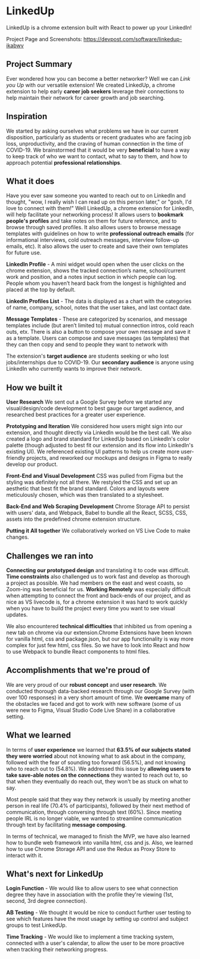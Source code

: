 # LinkedUp
LinkedUp is a chrome extension built with React to power up your LinkedIn! 

Project Page and Screenshots: https://devpost.com/software/linkedup-ikabwv

## Project Summary
Ever wondered how you can become a better networker? Well we can _Link you Up_ with our versatile extension! We created LinkedUp, a chrome extension to help early **career job seekers** leverage their connections to help maintain their network for career growth and job searching.    



## Inspiration
We started by asking ourselves what problems we have in our current disposition, particularly as students or recent graduates who are facing job loss, unproductivity, and the craving of human connection in the time of COVID-19. We brainstormed that it would be very **beneficial** to have a way to keep track of who we want to contact, what to say to them, and how to approach potential **professional relationships**.



## What it does
Have you ever saw someone you wanted to reach out to on LinkedIn and thought, "wow, I really wish I can read up on this person later," or "gosh, I'd love to connect with them!" Well LinkedUp, a chrome extension for LinkedIn, will help facilitate your networking process! It allows users to **bookmark people's profiles** and take notes on them for future reference, and to browse through saved profiles. It also allows users to browse message templates with guidelines on how to write **professional outreach emails** (for informational interviews, cold outreach messages, interview follow-up emails, etc). It also allows the user to create and save their own templates for future use.

**LinkedIn Profile** - A mini widget would open when the user clicks on the chrome extension, shows the tracked connection’s name, school/current work and position, and a notes input section in which people can log. People whom you haven’t heard back from the longest is highlighted and placed at the top by default. 

**LinkedIn Profiles List** - The data is displayed as a chart with the categories of name, company, school, notes that the user takes, and last contact date.

**Message Templates** - These are categorized by scenarios, and message templates include (but aren’t limited to) mutual connection intros, cold reach outs, etx. There is also a button to compose your own message and save it as a template. Users can compose and save messages (as templates) that they can then copy and send to people they want to network with

The extension's **target audience** are students seeking or who lost jobs/internships due to COVID-19. Our **secondary audience** is anyone using LinkedIn who currently wants to improve their network.



## How we built it
**User Research**
We sent out a Google Survey before we started any visual/design/code development to best gauge our target audience, and researched best practices for a greater user experience.

**Prototyping and Iteration**
We considered how users might sign into our extension, and thought directly via LinkedIn would be the best call. We also created a logo and brand standard for LinkedUp based on LinkedIn's color palette (though adjusted to best fit our extension and its flow into LinkedIn's existing UI). We referenced existing UI patterns to help us create more user-friendly projects, and reworked our mockups and designs in Figma to really develop our product.

**Front-End and Visual Development**
CSS was pulled from Figma but the styling was definitely not all there. We restyled the CSS and set up an aesthetic that best fit the brand standard. Colors and layouts were meticulously chosen, which was then translated to a stylesheet.

**Back-End and Web Scraping Development**
Chrome Storage API to persist with users' data, and Webpack, Babel to bundle all the React, SCSS, CSS, assets into the predefined chrome extension structure.

**Putting it All together**
We collaboratively worked on VS Live Code to make changes.



## Challenges we ran into
**Connecting our prototyped design** and translating it to code was difficult. **Time constraints** also challenged us to work fast and develop as thorough a project as possible. We had members on the east and west coasts, so Zoom-ing was beneficial for us. **Working Remotely** was especially difficult when attempting to connect the front and back-ends of our project, and as nice as VS livecode is, for a chrome extension it was hard to work quickly when you have to build the project every time you want to see visual updates.

We also encountered **technical difficulties** that inhibited us from opening a new tab on chrome via our extension.Chrome Extensions have been known for vanilla html, css and package.json, but our app functionality is way more complex for just few html, css files. So we have to look into React and how to use Webpack to bundle React components to html files.

## Accomplishments that we're proud of
We are very proud of our **robust concept** and **user research**. We conducted thorough data-backed research through our Google Survey (with over 100 responses) in a very short amount of time. We **overcame** many of the obstacles we faced and got to work with new software (some of us were new to Figma, Visual Studio Code Live Share) in a collaborative setting.



## What we learned
In terms of **user experience** we learned that **63.5% of our subjects stated they were worried** about not knowing what to ask about in the company, followed with the fear of sounding too forward (56.5%), and not knowing who to reach out to (54.8%). We addressed this issue by **allowing users to take save-able notes on the connections** they wanted to reach out to, so that when they eventually do reach out, they won't be as stuck on what to say.

Most people said that they way they network is usually by meeting another person in real life (70.4% of participants), followed by their next method of communication, through conversing through text (60%). Since meeting people IRL is no longer viable, we wanted to streamline communication through text by facilitating **message composing**.

In terms of technical, we managed to finish the MVP, we have also learned how to bundle web framework into vanilla html, css and js. Also, we learned how to use Chrome Storage API and use the Redux as Proxy Store to interact with it.


## What's next for LinkedUp
**Login Function** - We would like to allow users to see what connection degree they have in association with the profile they're viewing (1st, second, 3rd degree connection).

**AB Testing** - We thought it would be nice to conduct further user testing to see which features have the most usage by setting up control and subject groups to test LinkedUp.

**Time Tracking** - We would like to implement a time tracking system, connected with a user's calendar, to allow the user to be more proactive when tracking their networking progress.




